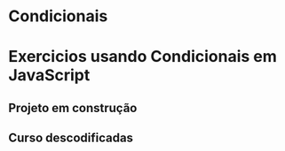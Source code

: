 # Condicionais
# Exercicios usando Condicionais em JavaScript
## Projeto em construção
## Curso descodificadas
